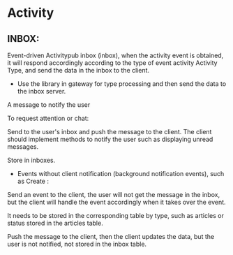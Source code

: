 # Activity

## INBOX:

Event-driven Activitypub inbox (inbox), when the activity event is obtained, it will respond accordingly according to the type of event activity Activity Type, and send the data in the inbox to the client.

- Use the library in gateway for type processing and then send the data to the inbox server.

A message to notify the user

To request attention or chat:

Send to the user's inbox and push the message to the client. The client should implement methods to notify the user such as displaying unread messages.

Store in inboxes.

- Events without client notification (background notification events), such as Create :

Send an event to the client, the user will not get the message in the inbox, but the client will handle the event accordingly when it takes over the event.

It needs to be stored in the corresponding table by type, such as articles or status stored in the articles table.

Push the message to the client, then the client updates the data, but the user is not notified, not stored in the inbox table.